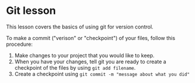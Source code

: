 # Git lesson 

This lesson covers the basics of using git for version control. 

To make a commit ("verison" or "checkpoint") of your files, follow this procedure: 

1. Make changes to your project that you would like to keep. 
2. When you have your changes, tell git you are ready to create a checkpoint of the files by using `git add filename`. 
3. Create a checkpoint using `git commit -m "message about what you did"`